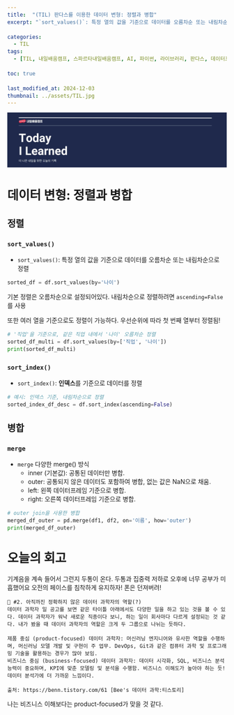 ```yaml
---
title:  "(TIL) 판다스를 이용한 데이터 변형: 정렬과 병합"
excerpt: "`sort_values()`: 특정 열의 값을 기준으로 데이터를 오름차순 또는 내림차순으로 정렬"

categories:
  - TIL
tags:
  - [TIL, 내일배움캠프, 스파르타내일배움캠프, AI, 파이썬, 라이브러리, 판다스, 데이터프레임, 정렬, 병합]

toc: true

last_modified_at: 2024-12-03
thumbnail: ../assets/TIL.jpg
---
```

![](/images/../images/2024-12-04-11-03-02.png)

# 데이터 변형: 정렬과 병합
## 정렬
### `sort_values()`
- `sort_values()`: 특정 열의 값을 기준으로 데이터를 오름차순 또는 내림차순으로 정렬
```py
sorted_df = df.sort_values(by='나이')
```
기본 정렬은 오름차순으로 설정되어있다. 내림차순으로 정렬하려면 `ascending=False`를 사용

또한 여러 열을 기준으로도 정렬이 가능하다. 우선순위에 따라 첫 번째 열부터 정렬됨!
```py
# '직업'을 기준으로, 같은 직업 내에서 '나이' 오름차순 정렬
sorted_df_multi = df.sort_values(by=['직업', '나이'])
print(sorted_df_multi)
```

### `sort_index()`
- `sort_index()`: **인덱스**를 기준으로 데이터를 정렬
```py
# 예시: 인덱스 기준, 내림차순으로 정렬
sorted_index_df_desc = df.sort_index(ascending=False)
```
## 병합
### `merge`
- `merge`
  다양한 merge() 방식
  - inner (기본값): 공통된 데이터만 병합.
  - outer: 공통되지 않은 데이터도 포함하여 병합, 없는 값은 NaN으로 채움.
  - left: 왼쪽 데이터프레임 기준으로 병합.
  - right: 오른쪽 데이터프레임 기준으로 병합.
```py
# outer join을 사용한 병합
merged_df_outer = pd.merge(df1, df2, on='이름', how='outer')
print(merged_df_outer)
```

# 오늘의 회고
기계음을 계속 들어서 그런지 두통이 온다. 두통과 집중력 저하로 오후에 너무 공부가 미흡했어요
오전의 페이스를 침착하게 유지하자! 폰은 던져버려!

```
💭 #2. 아직까진 정확하지 않은 데이터 과학자의 역할(?)
데이터 과학자 일 공고를 보면 같은 타이틀 아래에서도 다양한 일을 하고 있는 것을 볼 수 있다. 데이터 과학자가 워낙 새로운 직종이다 보니, 하는 일이 회사마다 다르게 설정되는 것 같다. 내가 봤을 때 데이터 과학자의 역할은 크게 두 그룹으로 나뉘는 듯하다.

제품 중심 (product-focused) 데이터 과학자: 머신러닝 엔지니어와 유사한 역할을 수행하며, 머신러닝 모델 개발 및 구현이 주 업무. DevOps, Git과 같은 컴퓨터 과학 및 프로그래밍 기술을 활용하는 경우가 많아 보임.
비즈니스 중심 (business-focused) 데이터 과학자: 데이터 시각화, SQL, 비즈니스 분석 능력이 중요하며, KPI에 맞춘 모델링 및 분석을 수행함. 비즈니스 이해도가 높아야 하는 듯! 데이터 분석가에 더 가까운 느낌이다.

출처: https://benn.tistory.com/61 [Bee's 데이터 과학:티스토리]
```
나는 비즈니스 이해보다는 product-focused가 맞을 것 같다.